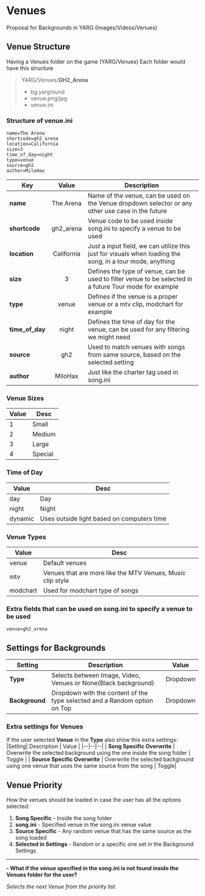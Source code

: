 
# Venues

Proposal for Backgrounds in YARG (Images/Videos/Venues)

## Venue Structure
Having a Venues folder on the game (YARG/Venues)
Each folder would have this structure

> YARG/Venues/**GH2_Arena**
>  - bg.yarground
>  - venue.png/jpg
>  - venue.ini

### Structure of venue.ini

    name=The Arena
    shortcode=gh2_arena
    location=California
    size=3
    time_of_day=night
    type=venue
    source=gh2
    author=MiloHax
    
|Key| Value | Description |
|--|:--:|--|
| **name** | The Arena | Name of the venue, can be used on the Venue dropdown selector or any other use case in the future |
| **shortcode**| gh2_arena| Venue code to be used inside song.ini to specify a venue to be used |
| **location** | California | Just a input field, we can utilize this just for visuals when loading the song, in a tour mode, anything |
| **size** | 3 | Defines the type of venue, can be used to filter venue to be selected in a future Tour mode for example |
| **type** | venue | Defines if the venue is a proper venue or a mtv clip, modchart for example |
| **time_of_day** | night | Defines the time of day for the venue, can be used for any filtering we might need |
| **source**| gh2| Used to match venues with songs from same source, based on the selected setting|
| **author** | MiloHax| Just like the charter tag used in song.ini |

### Venue Sizes
| Value | Desc |
|--|--|
| 1 | Small |
| 2 | Medium |
| 3 | Large |
| 4 | Special |

### Time of Day
| Value | Desc |
|--|--|
| day | Day |
| night | Night |
| dynamic | Uses outside light based on computers time |

### Venue Types
| Value | Desc |
|--|--|
| venue | Default venues |
| mtv | Venues that are more like the MTV Venues, Music clip style |
| modchart | Used for modchart type of songs |

### Extra fields that can be used on song.ini to specify a venue to be used

    venue=gh2_arena

## Settings for Backgrounds

|Setting| Description | Value | 
|--|--|--|
| **Type** | Selects between Image, Video, Venues or None(Black background) | Dropdown |
| **Background** | Dropdown with the content of the type selected and a Random option on Top | Dropdown |

### Extra settings for Venues
If the user selected **Venue** in the **Type** also show this extra settings:
|Setting| Description | Value | 
|--|--|--|
| **Song Specific Overwrite** | Overwrite the selected background using the one inside the song folder | Toggle |
| **Source Specific Overwrite** | Overwrite the selected background using one venue that uses the same source from the song | Toggle|

## Venue Priority
How the venues should be loaded in case the user has all the options selected:

 1. **Song Specific** - Inside the song folder
 2. **song.ini** - Specified venue in the song.ini venue value
 3. **Source Specific** - Any random venue that has the same source as the song loaded
 4. **Selected in Settings** - Random or a specific one set in the Background Settings

---

**- What if the venue specified in the song.ini is not found inside the Venues folder for the user?**

*Selects the next Venue from the priority list.*
